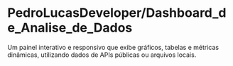 # PedroLucasDeveloper/Dashboard_de_Analise_de_Dados
 Um painel interativo e responsivo que exibe gráficos, tabelas e métricas dinâmicas, utilizando dados de APIs públicas ou arquivos locais.

